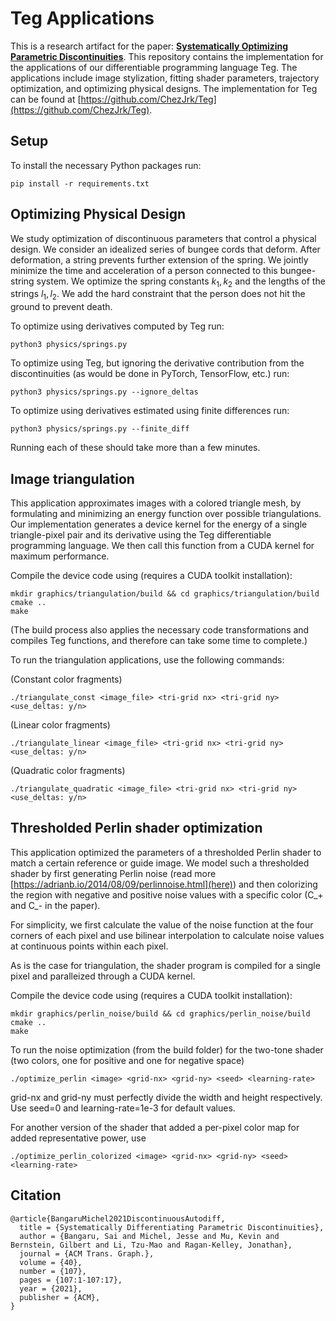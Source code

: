 # Teg Applications
This is a research artifact for the paper: **[Systematically Optimizing Parametric Discontinuities](https://people.csail.mit.edu/sbangaru/projects/teg-2021/)**. This repository contains the implementation for the applications of our differentiable programming language Teg. The applications include image stylization, fitting shader parameters, trajectory optimization, and optimizing physical designs. The implementation for Teg can be found at [https://github.com/ChezJrk/Teg](https://github.com/ChezJrk/Teg).

## Setup
To install the necessary Python packages run:
```
pip install -r requirements.txt
```

## Optimizing Physical Design
We study optimization of discontinuous parameters that control a physical design.
We consider an idealized series of bungee cords that deform.
After deformation, a string prevents further extension of the spring.
We jointly minimize the time and acceleration of a person connected to this bungee-string system.
We optimize the spring constants $k_1, k_2$ and the lengths of the strings $l_1, l_2$. 
We add the hard constraint that the person does not hit the ground to prevent death.

To optimize using derivatives computed by Teg run:
```
python3 physics/springs.py
```

To optimize using Teg, but ignoring the derivative contribution from the discontinuities (as would be done in PyTorch, TensorFlow, etc.) run:
```
python3 physics/springs.py --ignore_deltas
```

To optimize using derivatives estimated using finite differences run:
```
python3 physics/springs.py --finite_diff
```

Running each of these should take more than a few minutes.

## Image triangulation
This application approximates images with a colored triangle mesh, by formulating and minimizing an energy function over possible triangulations.
Our implementation generates a device kernel for the energy of a single triangle-pixel pair and its derivative using the Teg differentiable programming language. We then call this function from a CUDA kernel for maximum performance.

Compile the device code using (requires a CUDA toolkit installation): 
```
mkdir graphics/triangulation/build && cd graphics/triangulation/build
cmake ..
make
```
(The build process also applies the necessary code transformations and compiles Teg functions, and therefore can take some time to complete.)

To run the triangulation applications, use the following commands:

(Constant color fragments)
```
./triangulate_const <image_file> <tri-grid nx> <tri-grid ny> <use_deltas: y/n>
```

(Linear color fragments)
```
./triangulate_linear <image_file> <tri-grid nx> <tri-grid ny> <use_deltas: y/n>
```

(Quadratic color fragments)
```
./triangulate_quadratic <image_file> <tri-grid nx> <tri-grid ny> <use_deltas: y/n>
```

## Thresholded Perlin shader optimization
This application optimized the parameters of a thresholded Perlin shader to match a certain reference or guide image.
We model such a thresholded shader by first generating Perlin noise (read more [https://adrianb.io/2014/08/09/perlinnoise.html](here))
and then colorizing the region with negative and positive noise values with a specific color (C_+ and C_- in the paper).

For simplicity, we first calculate the value of the noise function at the four corners of each pixel and use bilinear interpolation to calculate noise values at continuous points within each pixel.

As is the case for triangulation, the shader program is compiled for a single pixel and paralleized through a CUDA kernel.

Compile the device code using (requires a CUDA toolkit installation): 
```
mkdir graphics/perlin_noise/build && cd graphics/perlin_noise/build
cmake ..
make
```

To run the noise optimization (from the build folder) for the two-tone shader (two colors, one for positive and one for negative space)
```
./optimize_perlin <image> <grid-nx> <grid-ny> <seed> <learning-rate>
```
grid-nx and grid-ny must perfectly divide the width and height respectively. Use seed=0 and learning-rate=1e-3 for default values.

For another version of the shader that added a per-pixel color map for added representative power, use
```
./optimize_perlin_colorized <image> <grid-nx> <grid-ny> <seed> <learning-rate>
```

## Citation
```
@article{BangaruMichel2021DiscontinuousAutodiff,
  title = {Systematically Differentiating Parametric Discontinuities},
  author = {Bangaru, Sai and Michel, Jesse and Mu, Kevin and Bernstein, Gilbert and Li, Tzu-Mao and Ragan-Kelley, Jonathan},
  journal = {ACM Trans. Graph.},
  volume = {40},
  number = {107}, 
  pages = {107:1-107:17},
  year = {2021},
  publisher = {ACM},
}
```

